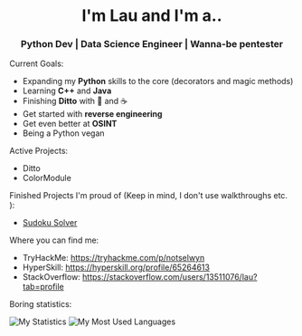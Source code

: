 <h1 align="center"> I'm Lau and I'm a.. </h1>
<h3 align="center"> Python Dev | Data Science Engineer | Wanna-be pentester </h3>

Current Goals:
- Expanding my <b>Python</b> skills to the core (decorators and magic methods)
- Learning <b>C++</b> and <b>Java</b>
- Finishing <b>Ditto</b> with 💜 and ☕
- Get started with <b>reverse engineering</b>
- Get even better at <b>OSINT</b>
- Being a Python vegan

Active Projects:
- Ditto
- ColorModule

Finished Projects I'm proud of (Keep in mind, I don't use walkthroughs etc. ):
- [Sudoku Solver](https://github.com/NotSelwyn/SudokuSolver)

Where you can find me:
- TryHackMe: https://tryhackme.com/p/notselwyn
- HyperSkill: https://hyperskill.org/profile/65264613
- StackOverflow: https://stackoverflow.com/users/13511076/lau?tab=profile

Boring statistics:

![My Statistics](https://github.com/Notselwyn/GitHubStats/blob/master/generated/overview.svg) ![My Most Used Languages](https://github.com/Notselwyn/GitHubStats/blob/master/generated/languages.svg)
<!--
Here are some ideas to get you started:

- 🔭 I’m currently working on ...
- 🌱 I’m currently learning ...
- 👯 I’m looking to collaborate on ...
- 🤔 I’m looking for help with ...
- 💬 Ask me about ...
- 📫 How to reach me: ...
- 😄 Pronouns: ...
- ⚡ Fun fact: ...
-->
